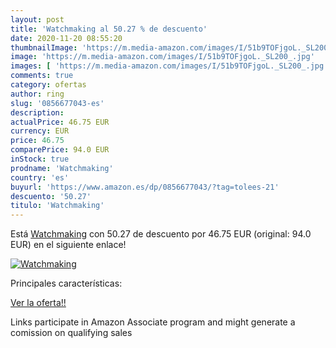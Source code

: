 ```yaml
---
layout: post
title: 'Watchmaking al 50.27 % de descuento'
date: 2020-11-20 08:55:20
thumbnailImage: 'https://m.media-amazon.com/images/I/51b9TOFjgoL._SL200_.jpg'
image: 'https://m.media-amazon.com/images/I/51b9TOFjgoL._SL200_.jpg'
images: [ 'https://m.media-amazon.com/images/I/51b9TOFjgoL._SL200_.jpg' ]
comments: true
category: ofertas
author: ring
slug: '0856677043-es'
description:
actualPrice: 46.75 EUR
currency: EUR
price: 46.75
comparePrice: 94.0 EUR
inStock: true
prodname: 'Watchmaking'
country: 'es'
buyurl: 'https://www.amazon.es/dp/0856677043/?tag=tolees-21'
descuento: '50.27'
titulo: 'Watchmaking'
---
```


Está [Watchmaking](https://www.amazon.es/dp/0856677043/?tag=tolees-21) con 50.27 de descuento por 46.75 EUR (original: 94.0 EUR) en el siguiente enlace!

[![Watchmaking](https://m.media-amazon.com/images/I/51b9TOFjgoL._SL200_.jpg)](https://www.amazon.es/dp/0856677043/?tag=tolees-21)

Principales características:


[Ver la oferta!!](https://www.amazon.es/dp/0856677043/?tag=tolees-21)

Links participate in Amazon Associate program and might generate a comission on qualifying sales


